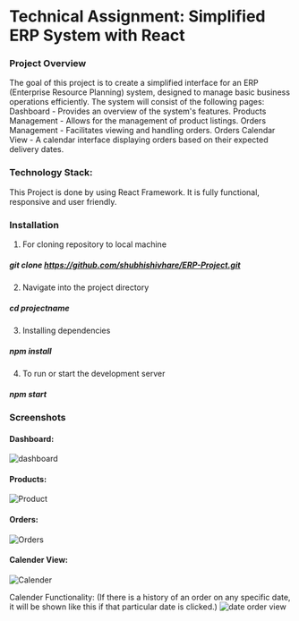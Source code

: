 # Technical Assignment: Simplified ERP System with React

### Project Overview
The goal of this project is to create a simplified interface for an ERP (Enterprise Resource Planning) system, designed to manage basic business operations efficiently. The system will consist of the following pages:
Dashboard - Provides an overview of the system's features.
Products Management - Allows for the management of product listings.
Orders Management - Facilitates viewing and handling orders.
Orders Calendar View - A calendar interface displaying orders based on their expected delivery dates.

### Technology Stack:
This Project is done by using React Framework. It is fully functional, responsive and user friendly.

### Installation
1. For cloning repository to local machine
#####   git clone https://github.com/shubhishivhare/ERP-Project.git
2. Navigate into the project directory
#####   cd projectname
3. Installing dependencies
#####   npm install
4. To run or start the development server
#####   npm start

### Screenshots

#### Dashboard:
![dashboard](https://github.com/shubhishivhare/ERP-Project/assets/87804727/100734ba-c35e-40ee-9e90-ba98a08e6cb5)

#### Products:
![Product](https://github.com/shubhishivhare/ERP-Project/assets/87804727/24f8ee1c-1b5e-4074-807b-5eb839a6036e)

#### Orders:
![Orders](https://github.com/shubhishivhare/ERP-Project/assets/87804727/19b9ac94-7eae-48f6-972f-41aa663341ad)

#### Calender View:
![Calender](https://github.com/shubhishivhare/ERP-Project/assets/87804727/e6101d33-d196-4a25-9431-d049c1a083a1)

Calender Functionality: (If there is a history of an order on any specific date, it will be shown like this if that particular date is clicked.)
![date order view](https://github.com/shubhishivhare/ERP-Project/assets/87804727/9300608e-24f9-4df9-81bb-44c41594a986)




   

